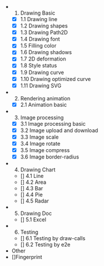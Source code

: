 
- 1. Drawing Basic
  - [x] 1.1 Drawing line
  - [x] 1.2 Drawing shapes
  - [x] 1.3 Drawing Path2D
  - [x] 1.4 Drawing font
  - [x] 1.5 Filling color
  - [x] 1.6 Drawing shadows
  - [x] 1.7 2D deformation
  - [x] 1.8 Style status
  - [x] 1.9 Drawing curve
  - [x] 1.10 Drawing optimized curve 
  - [x] 1.11 Drawing SVG
- 2. Rendering animation
  - [x] 2.1 Animation basic
- 3. Image processing
  - [x] 3.1 Image processing basic
  - [x] 3.2 Image upload and download
  - [x] 3.3 Image scale
  - [x] 3.4 Image rotate
  - [x] 3.5 Image compress
  - [x] 3.6 Image border-radius
- 4. Drawing Chart
  - [] 4.1 Line
  - [] 4.2 Area
  - [] 4.3 Bar
  - [] 4.4 Pie
  - [] 4.5 Radar
- 5. Drawing Doc
  - [] 5.1 Excel
- 6. Testing
  - [] 6.1 Testing by draw-calls
  - [] 6.2 Testing by e2e
- Other
 - []Fingerprint

  
